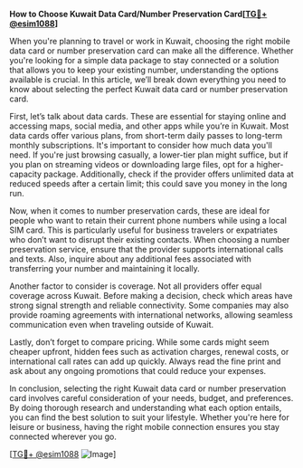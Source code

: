 **How to Choose Kuwait Data Card/Number Preservation Card[[TG💪+ @esim1088](https://t.me/s/esim1088)]**

When you're planning to travel or work in Kuwait, choosing the right mobile data card or number preservation card can make all the difference. Whether you're looking for a simple data package to stay connected or a solution that allows you to keep your existing number, understanding the options available is crucial. In this article, we’ll break down everything you need to know about selecting the perfect Kuwait data card or number preservation card.

First, let’s talk about data cards. These are essential for staying online and accessing maps, social media, and other apps while you’re in Kuwait. Most data cards offer various plans, from short-term daily passes to long-term monthly subscriptions. It's important to consider how much data you'll need. If you're just browsing casually, a lower-tier plan might suffice, but if you plan on streaming videos or downloading large files, opt for a higher-capacity package. Additionally, check if the provider offers unlimited data at reduced speeds after a certain limit; this could save you money in the long run.

Now, when it comes to number preservation cards, these are ideal for people who want to retain their current phone numbers while using a local SIM card. This is particularly useful for business travelers or expatriates who don’t want to disrupt their existing contacts. When choosing a number preservation service, ensure that the provider supports international calls and texts. Also, inquire about any additional fees associated with transferring your number and maintaining it locally.

Another factor to consider is coverage. Not all providers offer equal coverage across Kuwait. Before making a decision, check which areas have strong signal strength and reliable connectivity. Some companies may also provide roaming agreements with international networks, allowing seamless communication even when traveling outside of Kuwait.

Lastly, don’t forget to compare pricing. While some cards might seem cheaper upfront, hidden fees such as activation charges, renewal costs, or international call rates can add up quickly. Always read the fine print and ask about any ongoing promotions that could reduce your expenses.

In conclusion, selecting the right Kuwait data card or number preservation card involves careful consideration of your needs, budget, and preferences. By doing thorough research and understanding what each option entails, you can find the best solution to suit your lifestyle. Whether you're here for leisure or business, having the right mobile connection ensures you stay connected wherever you go.

[[TG💪+ @esim1088](https://t.me/s/esim1088) ![Image](https://i.postimg.cc/Y0z9fWf4/image.png)]